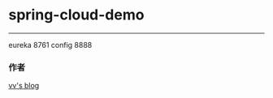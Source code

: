 # spring-cloud-demo

----------

eureka      8761
config      8888

### 作者
[vv's blog](http://blog.csdn.net/williamxww1)
